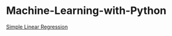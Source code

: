 # Machine-Learning-with-Python

[Simple Linear Regression](/ML0101EN-Reg-Simple-Linear-Regression-Co2.ipynb)
